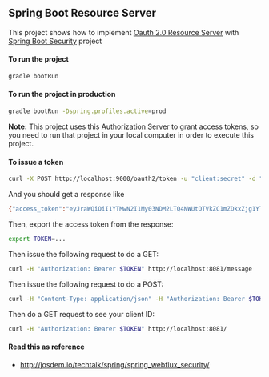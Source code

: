 Spring Boot Resource Server
----------------------------

This project shows how to implement [Oauth 2.0 Resource Server](https://docs.spring.io/spring-security/reference/servlet/oauth2/resource-server/index.html) with [Spring Boot Security](https://docs.spring.io/spring-security/reference/index.html) project

#### To run the project

```bash
gradle bootRun
```

#### To run the project in production

```bash
gradle bootRun -Dspring.profiles.active=prod
```

**Note:** This project uses this [Authorization Server](https://github.com/josdem/spring-boot-authorization-server) to grant access tokens, so you need to run that project in your local computer in order to execute this project.

#### To issue a token
```bash
curl -X POST http://localhost:9000/oauth2/token -u "client:secret" -d "grant_type=client_credentials" -d "scope=write"
```

And you should get a response like
```bash
{"access_token":"eyJraWQiOiI1YTMwN2I1My03NDM2LTQ4NWUtOTVkZC1mZDkxZjg1YTZmNDkiLCJhbGciOiJSUzI1NiJ9.eyJzdWIiOiJjbGllbnQiLCJhdWQiOiJjbGllbnQiLCJuYmYiOjE2OTM2MDA1MDUsInNjb3BlIjpbIndyaXRlIl0sImlzcyI6Imh0dHA6Ly9sb2NhbGhvc3Q6OTAwMC8iLCJleHAiOjE2OTM2MDA4MDUsImlhdCI6MTY5MzYwMDUwNX0.UsEfCzgaFaix2vxcw4sqobs2ChkvCI-DP1vP7t9uHQXEEhgyhOm6gWEci6PdZa0yoqUW6Yg25YZ03m5rzcolL6CADWSP2tJ4WvPNU4wvRosNTKU94j3Scbbp1M8SBpFQsOdxApMN7W11EULeafIBad_XiuQvrEJHbxowdyDimVSPZQwlh1mamszuU3hVBnhJF_0YceBDtttSfkIvreqq6d7BuPVCJWOjdHwXTGRpi5V8AUqzoJIiAR8-3Z4SrxKJUah5GOgOm4OqZyTO31paE50wphKPq9VT0_cWRM36B7cve6_hXG5qhEaYLu3G-vzk-mBQgECkk-YqEEy_dCmi5Q","scope":"write","token_type":"Bearer","expires_in":299}
```

Then, export the access token from the response:
```bash
export TOKEN=...
```

Then issue the following request to do a GET:
```bash
curl -H "Authorization: Bearer $TOKEN" http://localhost:8081/message
```

Then issue the following request to do a POST:
```bash
curl -H "Content-Type: application/json" -H "Authorization: Bearer $TOKEN" -d "Hello World" http://localhost:8081/message
```

Then do a GET request to see your client ID:
```bash
curl -H "Authorization: Bearer $TOKEN" http://localhost:8081/
```

#### Read this as reference

* http://josdem.io/techtalk/spring/spring_webflux_security/

